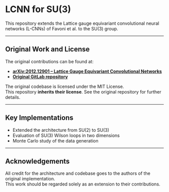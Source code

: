 # LCNN for SU(3)

This repository extends the Lattice gauge equivariant convolutional neural networks (L-CNNs) of Favoni et al. to the SU(3) group.

---

## Original Work and License

The original contributions can be found at:

- [**arXiv:2012.12901 – Lattice Gauge Equivariant Convolutional Networks**](https://arxiv.org/abs/2012.12901)
- [**Original GitLab repository**](https://gitlab.com/openpixi/lge-cnn)

The original codebase is licensed under the MIT License.  
This repository **inherits their license**. See the original repository for further details.

---

## Key Implementations

- Extended the architecture from SU(2) to SU(3)
- Evaluation of SU(3) Wilson loops in two dimensions
- Monte Carlo study of the data generation

---

## Acknowledgements

All credit for the architecture and codebase goes to the authors of the original implementation.  
This work should be regarded solely as an extension to their contributions.
